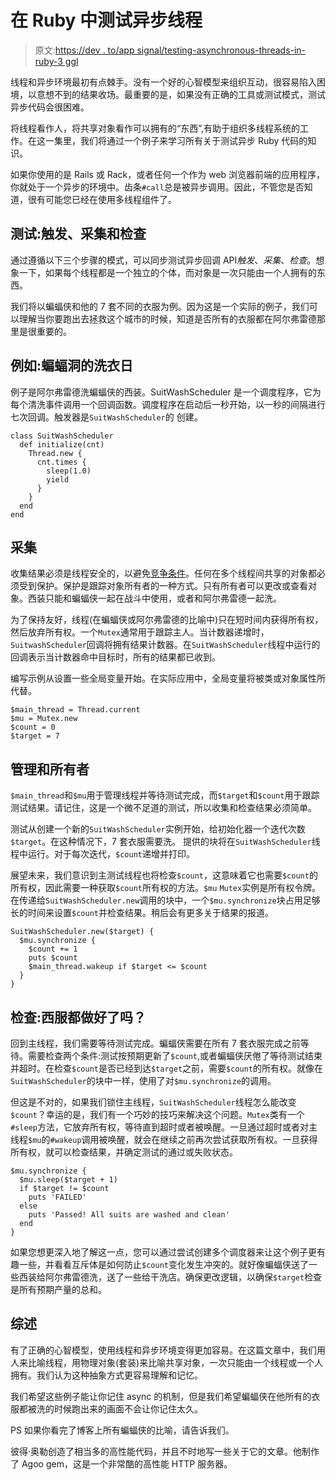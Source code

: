 # 在 Ruby 中测试异步线程

> 原文:[https://dev . to/app signal/testing-asynchronous-threads-in-ruby-3 ggl](https://dev.to/appsignal/testing-asynchronous-threads-in-ruby-3ggl)

线程和异步环境最初有点棘手。没有一个好的心智模型来组织互动，很容易陷入困境，以意想不到的结果收场。最重要的是，如果没有正确的工具或测试模式，测试异步代码会很困难。

将线程看作人，将共享对象看作可以拥有的“东西”,有助于组织多线程系统的工作。在这一集里，我们将通过一个例子来学习所有关于测试异步 Ruby 代码的知识。

如果你使用的是 Rails 或 Rack，或者任何一个作为 web 浏览器前端的应用程序，你就处于一个异步的环境中。齿条`#call`总是被异步调用。因此，不管您是否知道，很有可能您已经在使用多线程组件了。

## [](#testing-trigger-collect-and-check)测试:触发、采集和检查

通过遵循以下三个步骤的模式，可以同步测试异步回调 API*触发*、*采集*、*检查*。想象一下，如果每个线程都是一个独立的个体，而对象是一次只能由一个人拥有的东西。

我们将以蝙蝠侠和他的 7 套不同的衣服为例。因为这是一个实际的例子，我们可以理解当你要跑出去拯救这个城市的时候，知道是否所有的衣服都在阿尔弗雷德那里是很重要的。

## [](#example-laundry-day-at-the-batcave)例如:蝙蝠洞的洗衣日

例子是阿尔弗雷德洗蝙蝠侠的西装。SuitWashScheduler 是一个调度程序，它为每个清洗事件调用一个回调函数。调度程序在启动后一秒开始，以一秒的间隔进行七次回调。触发器是`SuitWashScheduler`的
创建。

```
class SuitWashScheduler
  def initialize(cnt)
    Thread.new {
      cnt.times {
        sleep(1.0)
        yield
      }
    }
  end
end 
```

## [](#collecting)采集

收集结果必须是线程安全的，以避免[竞争条件](https://en.wikipedia.org/wiki/Race_condition)。任何在多个线程间共享的对象都必须受到保护。保护是跟踪对象所有者的一种方式。只有所有者可以更改或查看对象。西装只能和蝙蝠侠一起在战斗中使用，或者和阿尔弗雷德一起洗。

为了保持友好，线程(在蝙蝠侠或阿尔弗雷德的比喻中)只在短时间内获得所有权，然后放弃所有权。一个`Mutex`通常用于跟踪主人。当计数器递增时，`SuitwashScheduler`回调将拥有结果计数器。在`SuitWashScheduler`线程中运行的回调表示当计数器命中目标时，所有的结果都已收到。

编写示例从设置一些全局变量开始。在实际应用中，全局变量将被类或对象属性所代替。

```
$main_thread = Thread.current
$mu = Mutex.new
$count = 0
$target = 7 
```

## [](#management-and-owners)管理和所有者

`$main_thread`和`$mu`用于管理线程并等待测试完成，而`$target`和`$count`用于跟踪测试结果。请记住，这是一个微不足道的测试，所以收集和检查结果必须简单。

测试从创建一个新的`SuitWashScheduler`实例开始，给初始化器一个迭代次数`$target`。在这种情况下，7 套衣服需要洗。
提供的块将在`SuitWashScheduler`线程中运行。对于每次迭代，`$count`递增并打印。

展望未来，我们意识到主测试线程也将检查`$count`，这意味着它也需要`$count`的所有权，因此需要一种获取`$count`所有权的方法。`$mu` `Mutex`实例是所有权令牌。在传递给`SuitWashScheduler.new`调用的块中，一个`$mu.synchronize`块占用足够长的时间来设置`$count`并检查结果。稍后会有更多关于结果的报道。

```
SuitWashScheduler.new($target) {
  $mu.synchronize {
    $count += 1
    puts $count
    $main_thread.wakeup if $target <= $count
  }
} 
```

## [](#check-are-all-suits-done)检查:西服都做好了吗？

回到主线程，我们需要等待测试完成。蝙蝠侠需要在所有 7 套衣服完成之前等待。需要检查两个条件:测试按预期更新了`$count`,或者蝙蝠侠厌倦了等待测试结束并超时。在检查`$count`是否已经到达`$target`之前，需要`$count`的所有权。就像在`SuitWashScheduler`的块中一样，使用了对`$mu.synchronize`的调用。

但这是不对的，如果我们锁住主线程，`SuitWashScheduler`线程怎么能改变`$count`？幸运的是，我们有一个巧妙的技巧来解决这个问题。`Mutex`类有一个`#sleep`方法，它放弃所有权，等待直到超时或者被唤醒。一旦通过超时或者对主线程`$mu`的`#wakeup`调用被唤醒，就会在继续之前再次尝试获取所有权。一旦获得所有权，就可以检查结果，并确定测试的通过或失败状态。

```
$mu.synchronize {
  $mu.sleep($target + 1)
  if $target != $count
    puts 'FAILED'
  else
    puts 'Passed! All suits are washed and clean'
  end
} 
```

如果您想更深入地了解这一点，您可以通过尝试创建多个调度器来让这个例子更有趣一些，并看看互斥体是如何防止`$count`变化发生冲突的。就好像蝙蝠侠送了一些西装给阿尔弗雷德洗，送了一些给干洗店。确保更改逻辑，以确保`$target`检查是所有预期产量的总和。

## [](#roundup)综述

有了正确的心智模型，使用线程和异步环境变得更加容易。在这篇文章中，我们用人来比喻线程，用物理对象(套装)来比喻共享对象，一次只能由一个线程或一个人拥有。我们认为这种抽象方式更容易理解和记忆。

我们希望这些例子能让你记住 async 的机制，但是我们希望蝙蝠侠在他所有的衣服都被洗的时候跑出来的画面不会让你记住太久。

PS 如果你看完了博客上所有蝙蝠侠的比喻，请告诉我们。

彼得·奥勒创造了相当多的高性能代码，并且不时地写一些关于它的文章。他制作了 Agoo gem，这是一个非常酷的高性能 HTTP 服务器。
